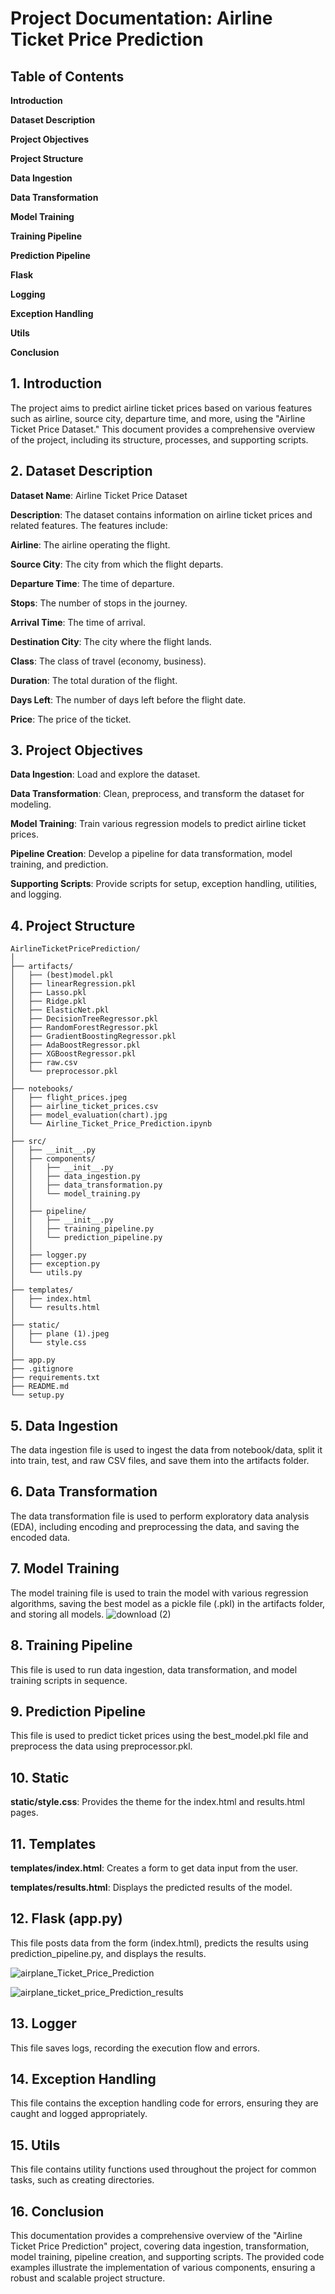 # Project Documentation: Airline Ticket Price Prediction


## Table of Contents


**Introduction**

**Dataset Description**

**Project Objectives**

**Project Structure**

**Data Ingestion**

**Data Transformation**

**Model Training**

**Training Pipeline**

**Prediction Pipeline**

**Flask**

**Logging**

**Exception Handling**

**Utils**

**Conclusion**



## 1. Introduction


The project aims to predict airline ticket prices based on various features such as airline, source city, departure time, and more, using the "Airline Ticket Price Dataset." This document provides a comprehensive overview of the project, including its structure, processes, and supporting scripts.


## 2. Dataset Description

**Dataset Name**: Airline Ticket Price Dataset

**Description**: The dataset contains information on airline ticket prices and related features. The features include:

**Airline**: The airline operating the flight.

**Source City**: The city from which the flight departs.

**Departure Time**: The time of departure.

**Stops**: The number of stops in the journey.

**Arrival Time**: The time of arrival.

**Destination City**: The city where the flight lands.

**Class**: The class of travel (economy, business).

**Duration**: The total duration of the flight.

**Days Left**: The number of days left before the flight date.

**Price**: The price of the ticket.



## 3. Project Objectives


**Data Ingestion**: Load and explore the dataset.

**Data Transformation**: Clean, preprocess, and transform the dataset for modeling.

**Model Training**: Train various regression models to predict airline ticket prices.

**Pipeline Creation**: Develop a pipeline for data transformation, model training, and prediction.

**Supporting Scripts**: Provide scripts for setup, exception handling, utilities, and logging.



## 4. Project Structure

```
AirlineTicketPricePrediction/
│
├── artifacts/
│   ├── (best)model.pkl
│   ├── linearRegression.pkl
│   ├── Lasso.pkl
│   ├── Ridge.pkl
│   ├── ElasticNet.pkl
│   ├── DecisionTreeRegressor.pkl
│   ├── RandomForestRegressor.pkl
│   ├── GradientBoostingRegressor.pkl
│   ├── AdaBoostRegressor.pkl
│   ├── XGBoostRegressor.pkl
│   ├── raw.csv
│   └── preprocessor.pkl
│
├── notebooks/
│   ├── flight_prices.jpeg
│   ├── airline_ticket_prices.csv
│   ├── model_evaluation(chart).jpg
│   └── Airline_Ticket_Price_Prediction.ipynb
│
├── src/
│   ├── __init__.py
│   ├── components/
│   │   ├── __init__.py
│   │   ├── data_ingestion.py
│   │   ├── data_transformation.py
│   │   └── model_training.py
│   │
│   ├── pipeline/
│   │   ├── __init__.py
│   │   ├── training_pipeline.py
│   │   └── prediction_pipeline.py
│   │
│   ├── logger.py
│   ├── exception.py
│   └── utils.py
│
├── templates/
│   ├── index.html
│   └── results.html
│
├── static/
│   ├── plane (1).jpeg
│   └── style.css
│
├── app.py
├── .gitignore
├── requirements.txt
├── README.md
└── setup.py

```


## 5. Data Ingestion

The data ingestion file is used to ingest the data from notebook/data, split it into train, test, and raw CSV files, and save them into the artifacts folder.



## 6. Data Transformation

The data transformation file is used to perform exploratory data analysis (EDA), including encoding and preprocessing the data, and saving the encoded data.



## 7. Model Training

The model training file is used to train the model with various regression algorithms, saving the best model as a pickle file (.pkl) in the artifacts folder, and storing all models.
![download (2)](https://github.com/user-attachments/assets/84025eb0-fc50-4cf7-83a2-2d9024ff0173)


## 8. Training Pipeline

This file is used to run data ingestion, data transformation, and model training scripts in sequence.


## 9. Prediction Pipeline

This file is used to predict ticket prices using the best_model.pkl file and preprocess the data using preprocessor.pkl.


## 10. Static

**static/style.css**: Provides the theme for the index.html and results.html pages.


## 11. Templates

**templates/index.html**: Creates a form to get data input from the user.

**templates/results.html**: Displays the predicted results of the model.


## 12. Flask (app.py)

This file posts data from the form (index.html), predicts the results using prediction_pipeline.py, and displays the results.

![airplane_Ticket_Price_Prediction](https://github.com/user-attachments/assets/ba00f4ed-498a-43bf-823d-649e8e4b9873)

![airplane_ticket_price_Prediction_results](https://github.com/user-attachments/assets/4d168d1a-4d9c-4d1d-8e97-3f286e6e55df)


## 13. Logger

This file saves logs, recording the execution flow and errors.


## 14. Exception Handling

This file contains the exception handling code for errors, ensuring they are caught and logged appropriately.


## 15. Utils

This file contains utility functions used throughout the project for common tasks, such as creating directories.


## 16. Conclusion

This documentation provides a comprehensive overview of the "Airline Ticket Price Prediction" project, covering data ingestion, transformation, model training, pipeline creation, and supporting scripts. The provided code examples illustrate the implementation of various components, ensuring a robust and scalable project structure.
